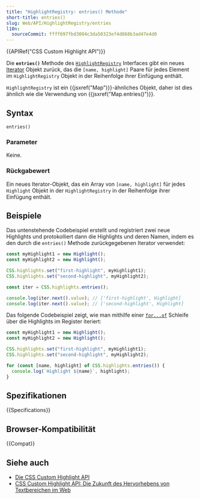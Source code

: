 ```yaml
---
title: "HighlightRegistry: entries() Methode"
short-title: entries()
slug: Web/API/HighlightRegistry/entries
l10n:
  sourceCommit: ffff697fbd3004c3da50323ef4d868b3ad47e4d0
---
```


{{APIRef("CSS Custom Highlight API")}}

Die **`entries()`** Methode des [`HighlightRegistry`](/de/docs/Web/API/HighlightRegistry) Interfaces gibt ein neues [Iterator](/de/docs/Web/JavaScript/Guide/Iterators_and_generators) Objekt zurück, das die `[name, highlight]` Paare für jedes Element im `HighlightRegistry` Objekt in der Reihenfolge ihrer Einfügung enthält.

`HighlightRegistry` ist ein {{jsxref("Map")}}-ähnliches Objekt, daher ist dies ähnlich wie die Verwendung von {{jsxref("Map.entries()")}}.

## Syntax

```js-nolint
entries()
```

### Parameter

Keine.

### Rückgabewert

Ein neues Iterator-Objekt, das ein Array von `[name, highlight]` für jedes `Highlight` Objekt in der `HighlightRegistry` in der Reihenfolge ihrer Einfügung enthält.

## Beispiele

Das untenstehende Codebeispiel erstellt und registriert zwei neue Highlights und protokolliert dann die Highlights und deren Namen, indem es den durch die `entries()` Methode zurückgegebenen Iterator verwendet:

```js
const myHighlight1 = new Highlight();
const myHighlight2 = new Highlight();

CSS.highlights.set("first-highlight", myHighlight1);
CSS.highlights.set("second-highlight", myHighlight2);

const iter = CSS.highlights.entries();

console.log(iter.next().value); // ['first-highlight', Highlight]
console.log(iter.next().value); // ['second-highlight', Highlight]
```

Das folgende Codebeispiel zeigt, wie man mithilfe einer [`for...of`](/de/docs/Web/JavaScript/Reference/Statements/for...of) Schleife über die Highlights im Register iteriert:

```js
const myHighlight1 = new Highlight();
const myHighlight2 = new Highlight();

CSS.highlights.set("first-highlight", myHighlight1);
CSS.highlights.set("second-highlight", myHighlight2);

for (const [name, highlight] of CSS.highlights.entries()) {
  console.log(`Highlight ${name}`, highlight);
}
```

## Spezifikationen

{{Specifications}}

## Browser-Kompatibilität

{{Compat}}

## Siehe auch

- [Die CSS Custom Highlight API](/de/docs/Web/API/CSS_Custom_Highlight_API)
- [CSS Custom Highlight API: Die Zukunft des Hervorhebens von Textbereichen im Web](https://css-tricks.com/css-custom-highlight-api-early-look/)
